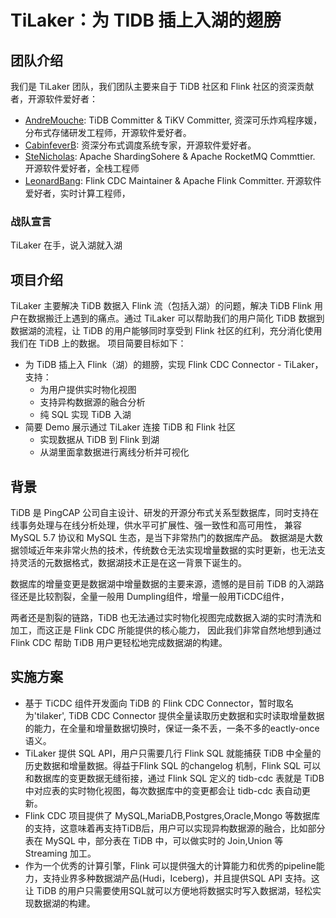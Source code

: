 # TiLaker：为 TIDB 插上入湖的翅膀

## 团队介绍
 我们是 TiLaker 团队，我们团队主要来自于 TiDB 社区和 Flink 社区的资深贡献者，开源软件爱好者：
- [AndreMouche](https://github.com/AndreMouche): TiDB Committer & TiKV Committer, 资深可乐炸鸡程序媛，分布式存储研发工程师，开源软件爱好者。
- [CabinfeverB](https://github.com/CabinfeverB): 资深分布式调度系统专家，开源软件爱好者。
- [SteNicholas](https://github.com/SteNicholas): Apache ShardingSohere & Apache RocketMQ Commttier. 开源软件爱好者，全栈工程师
- [LeonardBang](https://github.com/LeonardBang): Flink CDC Maintainer & Apache Flink Committer. 开源软件爱好者，实时计算工程师，

### 战队宣言

TiLaker 在手，说入湖就入湖

## 项目介绍
TiLaker 主要解决 TiDB 数据入 Flink 流（包括入湖）的问题，解决 TiDB Flink 用户在数据搬迁上遇到的痛点。通过 TiLaker 可以帮助我们的用户简化 TiDB 数据到数据湖的流程，让 TiDB 的用户能够同时享受到 Flink 社区的红利，充分消化使用我们在 TiDB 上的数据。
项目简要目标如下：
* 为 TiDB 插上入 Flink（湖）的翅膀，实现 Flink CDC Connector - TiLaker，支持：
  * 为用户提供实时物化视图
  * 支持异构数据源的融合分析
  * 纯 SQL 实现 TiDB 入湖
* 简要 Demo 展示通过 TiLaker 连接 TiDB 和  Flink 社区
  * 实现数据从 TiDB 到 Flink 到湖
  * 从湖里面拿数据进行离线分析并可视化

## 背景
TiDB 是 PingCAP 公司自主设计、研发的开源分布式关系型数据库，同时支持在线事务处理与在线分析处理，供水平可扩展性、强一致性和高可用性，
兼容 MySQL 5.7 协议和 MySQL 生态，是当下非常热门的数据库产品。
数据湖是大数据领域近年来非常火热的技术，传统数仓无法实现增量数据的实时更新，也无法支持灵活的元数据格式，数据湖技术正是在这一背景下诞生的。

数据库的增量变更是数据湖中增量数据的主要来源，遗憾的是目前 TiDB 的入湖路径还是比较割裂，全量一般用 Dumpling组件，增量一般用TiCDC组件，

两者还是割裂的链路，TiDB 也无法通过实时物化视图完成数据入湖的实时清洗和加工，而这正是 Flink CDC 所能提供的核心能力，
因此我们非常自然地想到通过 Flink CDC 帮助 TiDB 用户更轻松地完成数据湖的构建。

## 实施方案
 * 基于 TiCDC 组件开发面向 TiDB 的 Flink CDC Connector，暂时取名为'tilaker', TiDB CDC Connector 提供全量读取历史数据和实时读取增量数据的能力，在全量和增量数据切换时，保证一条不丢，一条不多的eactly-once 语义。 
 * TiLaker 提供 SQL API，用户只需要几行 Flink SQL 就能捕获 TiDB 中全量的历史数据和增量数据。得益于Flink SQL 的changelog 机制，Flink SQL 可以和数据库的变更数据无缝衔接，通过 Flink SQL 定义的 tidb-cdc 表就是 TiDB 中对应表的实时物化视图，每次数据库中的变更都会让 tidb-cdc 表自动更新。
 * Flink CDC 项目提供了 MySQL,MariaDB,Postgres,Oracle,Mongo 等数据库的支持，这意味着再支持TiDB后，用户可以实现异构数据源的融合，比如部分表在 MySQL 中，部分表在 TiDB 中，可以做实时的 Join,Union 等 Streaming 加工。
 * 作为一个优秀的计算引擎，Flink 可以提供强大的计算能力和优秀的pipeline能力，支持业界多种数据湖产品(Hudi，Iceberg)，并且提供SQL API 支持。这让 TiDB 的用户只需要使用SQL就可以方便地将数据实时写入数据湖，轻松实现数据湖的构建。
